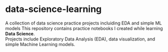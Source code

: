 # data-science-learning
A collection of data science practice projects incluiding EDA and simple ML models
This repository contains practice notebooks I created while learning **Data Science**.  
Projects include Exploratory Data Analysis (EDA), data visualization, and simple Machine Learning models.
